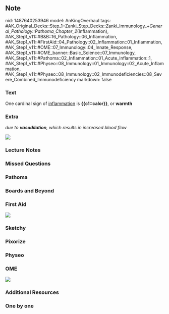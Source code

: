 ## Note
nid: 1487640253946
model: AnKingOverhaul
tags: #AK_Original_Decks::Step_1::Zanki_Step_Decks::Zanki_Immunology_+_General_Pathology::Pathoma_Chapter_2_(Inflammation), #AK_Step1_v11::#B&B::16_Pathology::06_Inflammation, #AK_Step1_v11::#FirstAid::04_Pathology::02_Inflammation::01_Inflammation, #AK_Step1_v11::#OME::07_Immunology::04_Innate_Response, #AK_Step1_v11::#OME_banner::Basic_Science::07_Immunology, #AK_Step1_v11::#Pathoma::02_Inflammation::01_Acute_Inflammation::1, #AK_Step1_v11::#Physeo::08_Immunology::01_Immunology::02_Acute_Inflammation, #AK_Step1_v11::#Physeo::08_Immunology::02_Immunodeficiencies::08_Severe_Combined_Immunodeficiency
markdown: false

### Text
<div>
  One cardinal sign of <u>inflammation</u> is <b>{{c1::calor}}</b>,
  or <b>warmth</b>
</div>

### Extra
<i>due to <b>vasodilation</b>, which results in increased blood
flow</i>
<div><img src="paste-38543036514305.jpg"></div>

### Lecture Notes


### Missed Questions


### Pathoma


### Boards and Beyond


### First Aid
<img src="tmpMnG7He.png">

### Sketchy


### Pixorize


### Physeo


### OME
<div class="ome-widget">
  <a href=
  "https://onlinemeded.org/spa/immunology?ref=anki"><img src=
  "_OME_AnkiFlashcards_Topic_2.png"></a>
</div>

### Additional Resources


### One by one

